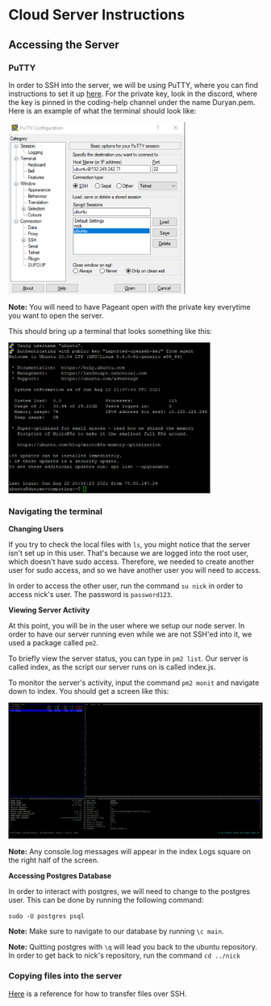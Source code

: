 # Cloud Server Instructions

## Accessing the Server

### **PuTTY**

In order to SSH into the server, we will be using PuTTY, where you can find instructions to set it up [here](https://sdsc-ucsd.atlassian.net/wiki/spaces/SC/pages/110034995/SSH+to+Instance+using+Windows). For the private key, look in the discord, where the key is pinned in the coding-help channel under the name Duryan.pem. Here is an example of what the terminal should look like:

<img src = './assets/putty_login.png' width = 350>

**Note:** You will need to have Pageant open _with_ the private key everytime you want to open the server.

This should bring up a terminal that looks something like this:

<img src = './assets/terminal.png' width = 400>

### **Navigating the terminal**

**Changing Users**

If you try to check the local files with `ls`, you might notice that the server isn't set up in this user. That's because we are logged into the root user, which doesn't have sudo access. Therefore, we needed to create another user for sudo access, and so we have another user you will need to access.

In order to access the other user, run the command `su nick` in order to access nick's user. The password is `password123`.

**Viewing Server Activity**

At this point, you will be in the user where we setup our node server. In order to have our server running even while we are not SSH'ed into it, we used a package called `pm2`.

To briefly view the server status, you can type in `pm2 list`. Our server is called index, as the script our server runs on is called index.js.

To monitor the server's activity, input the command `pm2 monit` and navigate down to index. You should get a screen like this:

<img src='./assets/server_activity.png' width = 550>

**Note:** Any console.log messages will appear in the index Logs square on the right half of the screen.

**Accessing Postgres Database**

In order to interact with postgres, we will need to change to the postgres user. This can be done by running the following command:

`sudo -U postgres psql`

**Note:** Make sure to navigate to our database by running `\c main`.

**Note:** Quitting postgres with `\q` will lead you back to the ubuntu repository. In order to get back to nick's repository, run the command `cd ../nick`

### Copying files into the server

[Here](https://help.ubuntu.com/community/SSH/TransferFiles) is a reference for how to transfer files over SSH.
